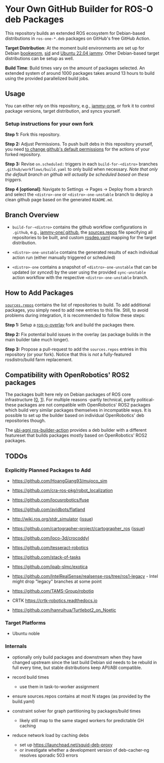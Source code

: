 # Your Own GitHub Builder for ROS-O deb Packages

This repository builds an extended ROS ecosystem for Debian-based distributions in `ros-one-*.deb` packages on GitHub's free GitHub Action.

**Target Distribution**: At the moment build environments are set up for Debian [bookworm](https://github.com/v4hn/ros-o-builder/tree/build-for-bookworm), [sid](https://github.com/v4hn/ros-o-builder/tree/build-for-sid) and [Ubuntu 22.04 jammy](https://github.com/v4hn/ros-o-builder/tree/build-for-jammy). Other Debian-based target distributions can be setup as well.

**Build Time**: Build times vary on the amount of packages selected. An extended system of around 1000 packages takes around 13 hours to build using the provided parallelized build jobs.

## Usage

You can either rely on this repository, e.g., [jammy-one](https://github.com/v4hn/ros-o-builder/blob/jammy-one/README.md#install-instructions), or fork it to control package versions, target distribution, and syncs yourself.

### Setup instructions for your own fork

**Step 1:** Fork this repository.

**Step 2:** Adjust Permissions.
To push built debs in this repository yourself, you need [to change github's default permissions](https://github.com/ad-m/github-push-action/?tab=readme-ov-file#requirements-and-prerequisites) for the actions of your forked repository.

**Step 3:** Revise `on.scheduled:` triggers in each `build-for-<distro>` branches `.github/workflows/build.yaml` to only build when necessary. *Note that only the default branch on github will actually be scheduled based on these triggers.*

**Step 4 [optional]:** Navigate to Settings -> Pages -> Deploy from a branch and select the `<distro>-one` or `<distro>-one-unstable` branch to deploy a clean github page based on the generated `README.md`.

## Branch Overview

- `build-for-<distro>` contains the github workflow configurations in `.github`, e.g., [jammy-one/.github](https://github.com/v4hn/ros-o-builder/tree/build-for-jammy/.github), the [sources.repos](https://github.com/v4hn/ros-o-builder/tree/build-for-jammy/sources.repos) file specifying all repositories to be built, and custom [rosdep.yaml](https://github.com/v4hn/ros-o-builder/tree/build-for-jammy/rosdep.yaml) mapping for the target distribution.

- `<distro>-one-unstable` contains the generated results of each individual action run (either manually triggered or scheduled)

- `<distro>-one` contains a snapshot of `<distro>-one-unstable` that can be updated (or *synced*) by the user using the provided `sync-unstable` action workflow with the respective `<distro>-one-unstable` branch.

## How to Add Packages

[`sources.repos`](https://github.com/v4hn/ros-o-builder/tree/main/sources.repos) contains the list of repositories to build.
To add additional packages, you simply need to add new entries to this file. Still, to avoid problems during integration, it is recommended to follow these steps:

**Step 1:** Setup a [ros-o-overlay](https://github.com/v4hn/ros-o-overlay) fork and build the packages there.

**Step 2:** Fix potential build issues in the overlay (as package builds in the main builder take much longer).

**Step 3:** Propose a pull-request to add the `sources.repos` entries in this repository (or your fork). Notice that this is *not* a fully-featured rosdistro/build farm replacement.

## Compatibility with OpenRobotics' ROS2 packages

The packages built here rely on Debian packages of ROS core infrastructure [[0](https://packages.debian.org/source/sid/ros-rosdep), [1](https://packages.debian.org/source/sid/ros-catkin)]. For multiple reasons -partly technical, partly political- these packages are not compatible with OpenRobotics' ROS2 packages which build very similar packages themselves in incompatible ways. It is possible to set up the builder based on individual OpenRobotics' deb repositories though.

The [ubi-agni ros-builder-action](https://github.com/ubi-agni/ros-builder-action) provides a deb builder with a different featureset that builds packages mostly based on OpenRobotics' ROS2 packages.

## TODOs

### Explicitly Planned Packages to Add

- https://github.com/HoangGiang93/mujoco_sim
- https://github.com/cra-ros-pkg/robot_localization
- https://github.com/locusrobotics/fuse
- https://github.com/avidbots/flatland
- http://wiki.ros.org/stdr_simulator ([issue](https://github.com/stdr-simulator-ros-pkg/stdr_simulator/issues/210))
- https://github.com/cartographer-project/cartographer_ros ([issue](https://github.com/cartographer-project/cartographer_ros/issues/1766))

- https://github.com/loco-3d/crocoddyl
- https://github.com/tesseract-robotics
- https://github.com/stack-of-tasks
- https://github.com/ipab-slmc/exotica

- https://github.com/IntelRealSense/realsense-ros/tree/ros1-legacy - Intel might drop "legacy" branches at some point
- https://github.com/TAMS-Group/robotiq

- CRTK https://crtk-robotics.readthedocs.io
- https://github.com/hanruihua/Turtlebot2_on_Noetic

### Target Platforms

- Ubuntu noble

### Internals

- optionally only build packages and downstream when they have changed upstream since the last build
  Debian sid needs to be rebuild in full every time, but stable distributions keep API/ABI compatible.

- record build times 
  - use them in task-to-worker assignment

- ensure sources.repos contains at most N stages (as provided by the build.yaml)

- constraint solver for graph partitioning by packages/build times
  - likely still map to the same staged workers for predictable GH caching

- reduce network load by caching debs
  - set up https://launchpad.net/squid-deb-proxy
  - or investigate whether a development version of deb-cacher-ng resolves sporadic 503 errors
